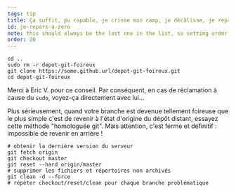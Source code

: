 ```yaml
---
tags: tip
title: Ça suffit, pu capable, je crisse mon camp, je décâlisse, je repars à zéro.
id: je-repars-a-zero
note: this should always be the last one in the list, so setting order to 20 so I don't have to re-name/re-order it
order: 20
---
```


```git
cd ..
sudo rm -r depot-git-foireux
git clone https://some.github.url/depot-git-foireux.git
cd depot-git-foireux
```

Merci à Eric V. pour ce conseil. Par conséquent, en cas de réclamation à cause du `sudo`, voyez-ça directement avec lui...

Plus sérieusement, quand votre branche est devenue tellement foireuse que le plus simple c'est de revenir à l'état d'origine du dépôt distant, essayez cette méthode "homologuée git". Mais attention, c'est ferme et définitif&nbsp;: impossible de revenir en arrière&nbsp;!

```git
# obtenir la dernière version du serveur
git fetch origin
git checkout master
git reset --hard origin/master
# supprimer les fichiers et répertoires non archivés
git clean -d --force
# répéter checkout/reset/clean pour chaque branche problématique
```
